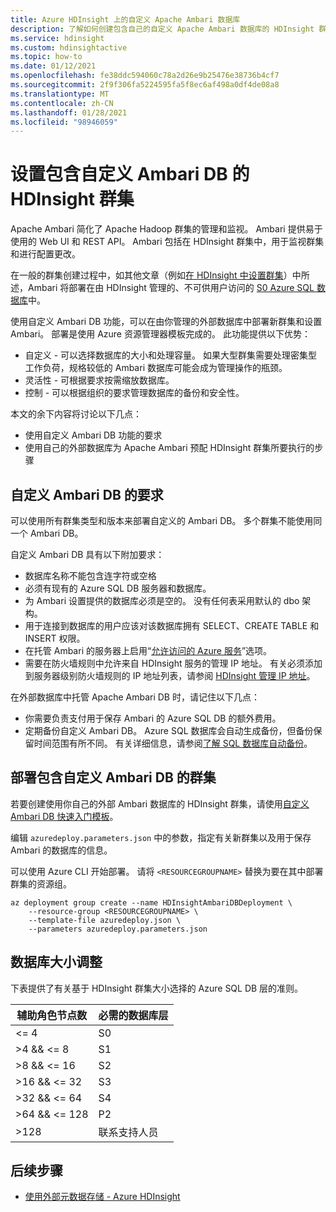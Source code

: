 ```yaml
---
title: Azure HDInsight 上的自定义 Apache Ambari 数据库
description: 了解如何创建包含自己的自定义 Apache Ambari 数据库的 HDInsight 群集。
ms.service: hdinsight
ms.custom: hdinsightactive
ms.topic: how-to
ms.date: 01/12/2021
ms.openlocfilehash: fe38ddc594060c78a2d26e9b25476e38736b4cf7
ms.sourcegitcommit: 2f9f306fa5224595fa5f8ec6af498a0df4de08a8
ms.translationtype: MT
ms.contentlocale: zh-CN
ms.lasthandoff: 01/28/2021
ms.locfileid: "98946059"
---
```

# <a name="set-up-hdinsight-clusters-with-a-custom-ambari-db"></a>设置包含自定义 Ambari DB 的 HDInsight 群集

Apache Ambari 简化了 Apache Hadoop 群集的管理和监视。 Ambari 提供易于使用的 Web UI 和 REST API。 Ambari 包括在 HDInsight 群集中，用于监视群集和进行配置更改。

在一般的群集创建过程中，如其他文章（例如[在 HDInsight 中设置群集](hdinsight-hadoop-provision-linux-clusters.md)）中所述，Ambari 将部署在由 HDInsight 管理的、不可供用户访问的 [S0 Azure SQL 数据库](../azure-sql/database/resource-limits-dtu-single-databases.md#standard-service-tier)中。

使用自定义 Ambari DB 功能，可以在由你管理的外部数据库中部署新群集和设置 Ambari。 部署是使用 Azure 资源管理器模板完成的。 此功能提供以下优势：

- 自定义 - 可以选择数据库的大小和处理容量。 如果大型群集需要处理密集型工作负荷，规格较低的 Ambari 数据库可能会成为管理操作的瓶颈。
- 灵活性 - 可根据要求按需缩放数据库。
- 控制 - 可以根据组织的要求管理数据库的备份和安全性。

本文的余下内容将讨论以下几点：

- 使用自定义 Ambari DB 功能的要求
- 使用自己的外部数据库为 Apache Ambari 预配 HDInsight 群集所要执行的步骤

## <a name="custom-ambari-db-requirements"></a>自定义 Ambari DB 的要求

可以使用所有群集类型和版本来部署自定义的 Ambari DB。 多个群集不能使用同一个 Ambari DB。

自定义 Ambari DB 具有以下附加要求：

- 数据库名称不能包含连字符或空格
- 必须有现有的 Azure SQL DB 服务器和数据库。
- 为 Ambari 设置提供的数据库必须是空的。 没有任何表采用默认的 dbo 架构。
- 用于连接到数据库的用户应该对该数据库拥有 SELECT、CREATE TABLE 和 INSERT 权限。
- 在托管 Ambari 的服务器上启用“[允许访问的 Azure 服务](../azure-sql/database/vnet-service-endpoint-rule-overview.md#azure-portal-steps)”选项。
- 需要在防火墙规则中允许来自 HDInsight 服务的管理 IP 地址。 有关必须添加到服务器级别防火墙规则的 IP 地址列表，请参阅 [HDInsight 管理 IP 地址](hdinsight-management-ip-addresses.md)。

在外部数据库中托管 Apache Ambari DB 时，请记住以下几点：

- 你需要负责支付用于保存 Ambari 的 Azure SQL DB 的额外费用。
- 定期备份自定义 Ambari DB。 Azure SQL 数据库会自动生成备份，但备份保留时间范围有所不同。 有关详细信息，请参阅[了解 SQL 数据库自动备份](../azure-sql/database/automated-backups-overview.md)。

## <a name="deploy-clusters-with-a-custom-ambari-db"></a>部署包含自定义 Ambari DB 的群集

若要创建使用你自己的外部 Ambari 数据库的 HDInsight 群集，请使用[自定义 Ambari DB 快速入门模板](https://github.com/Azure/azure-quickstart-templates/tree/master/101-hdinsight-custom-ambari-db)。

编辑 `azuredeploy.parameters.json` 中的参数，指定有关新群集以及用于保存 Ambari 的数据库的信息。

可以使用 Azure CLI 开始部署。 请将 `<RESOURCEGROUPNAME>` 替换为要在其中部署群集的资源组。

```azurecli
az deployment group create --name HDInsightAmbariDBDeployment \
    --resource-group <RESOURCEGROUPNAME> \
    --template-file azuredeploy.json \
    --parameters azuredeploy.parameters.json
```

## <a name="database-sizing"></a>数据库大小调整

下表提供了有关基于 HDInsight 群集大小选择的 Azure SQL DB 层的准则。

| 辅助角色节点数 | 必需的数据库层 |
|---|---|
| <= 4 | S0 |
| >4 && <= 8 | S1 |
| >8 && <= 16 | S2 |
| >16 && <= 32 | S3 |
| >32 && <= 64 | S4 |
| >64 && <= 128 | P2 |
| >128 | 联系支持人员 |

## <a name="next-steps"></a>后续步骤

- [使用外部元数据存储 - Azure HDInsight](hdinsight-use-external-metadata-stores.md)

